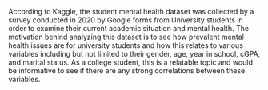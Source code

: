 According to Kaggle, the student mental health dataset was collected by a survey conducted in 2020 by Google forms from University students in order to examine their current academic situation and mental health. The motivation behind analyzing this dataset is to see how prevalent mental health issues are for university students and how this relates to various variables including but not limited to their gender, age, year in school, cGPA, and marital status. As a college student, this is a relatable topic and would be informative to see if there are any strong correlations between these variables.

